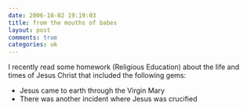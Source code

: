 ```yaml
---
date: 2006-10-02 19:19:03
title: from the mouths of babes
layout: post
comments: true
categories: uk
---
```

I recently read some homework (Religious Education) about the life and
times of Jesus Christ that included the following gems:

-   Jesus came to earth through the Virgin Mary
-   There was another incident where Jesus was crucified

